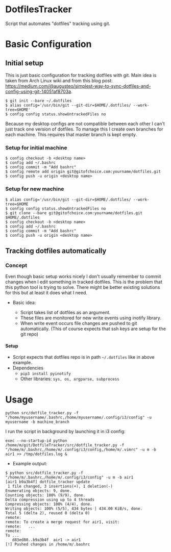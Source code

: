 # DotfilesTracker 

Script that automates "dotfiles" tracking using git.


# Basic Configuration

## Initial setup

This is just basic configuration for tracking dotfiles with git. Main idea is taken from Arch Linux wiki and from this blog post: https://medium.com/@augusteo/simplest-way-to-sync-dotfiles-and-config-using-git-14051af8703a.


```
$ git init --bare ~/.dotfiles
$ alias config='/usr/bin/git --git-dir=$HOME/.dotfiles/ --work-tree=$HOME'
$ config config status.showUntrackedFiles no
```

Because my desktop configs are not compatible between each other I can't just track one version of dotfiles.
To manage this I create own branches for each machine. This requires that master branch is kept empty.

### Setup for initial machine

```
$ config checkout -b <desktop name>
$ config add ~/.bashrc 
$ config commit -m "Add bashrc" 
$ config remote add origin git@gitofchoice.com:yourname/dotfiles.git 
$ config push -u origin <desktop name>
```


### Setup for new machine

```
$ alias config='/usr/bin/git --git-dir=$HOME/.dotfiles/ --work-tree=$HOME
$ config config status.showUntrackedFiles no
$ git clone --bare git@gitofchoice.com:yourname/dotfiles.git $HOME/.dotfiles
$ config checkout -b <desktop name>
$ config add ~/.bashrc
$ config commit -m "Add bashrc"
$ config push -u origin <desktop name>
```


## Tracking dotfiles automatically

### Concept

Even though basic setup works nicely I don't usually remember to commit changes when I edit something in tracked dotfiles.
This is the problem that this python tool is trying to solve. There might be better existing solutions for this but at least it does what I need.

 - Basic idea: 

   - Script takes list of dotfiles as an argument.
   - These files are monitored for new write events using inotify library.
   - When write event occurs file changes are pushed to git automatically. (This of course expects that ssh keys are setup for the git repo)

#### Setup

 - Script expects that dotfiles repo is in path `~/.dotfiles` like in above example.
 - Dependencies
   - `pip3 install pyinotify`
   - Other libraries: `sys, os, argparse, subprocess`



# Usage

`python src/dotfile_tracker.py -f "/home/myusername/.bashrc,/home/myusername/.config/i3/config" -u myusername -b machine_branch`

I run the script in background by launching it in i3 config:

`exec --no-startup-id python /home/m/git/DotfileTracker/src/dotfile_tracker.py -f "/home/m/.bashrc,/home/m/.config/i3/config,/home/m/.vimrc" -u m -b air1 >> /tmp/dotfiles.log &`

- Example output:

```
$ python src/dotfile_tracker.py -f "/home/m/.bashrc,/home/m/.config/i3/config" -u m -b air1
[air1 b9a3b4f] dotfile_tracker update
 1 file changed, 3 insertions(+), 1 deletion(-)
Enumerating objects: 9, done.
Counting objects: 100% (9/9), done.
Delta compression using up to 4 threads
Compressing objects: 100% (4/4), done.
Writing objects: 100% (5/5), 434 bytes | 434.00 KiB/s, done.
Total 5 (delta 2), reused 0 (delta 0)
remote: 
remote: To create a merge request for air1, visit:
remote:   ...
remote: 
To ...
   d83ed80..b9a3b4f  air1 -> air1
[!] Pushed changes in /home/m/.bashrc
```

